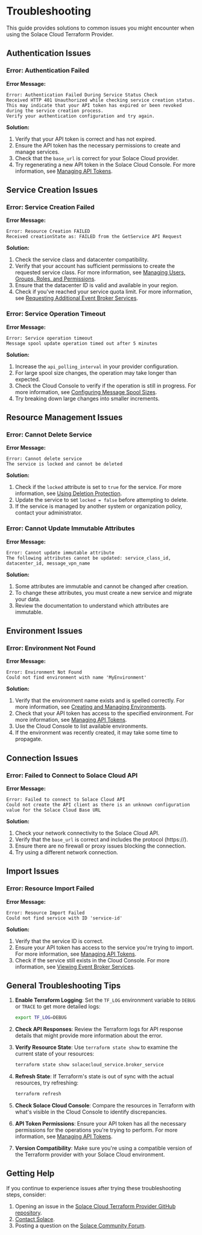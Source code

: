 # Troubleshooting

This guide provides solutions to common issues you might encounter when using the Solace Cloud Terraform Provider.

## Authentication Issues

### Error: Authentication Failed

**Error Message:**

```text
Error: Authentication Failed During Service Status Check
Received HTTP 401 Unauthorized while checking service creation status.
This may indicate that your API token has expired or been revoked during the service creation process.
Verify your authentication configuration and try again.
```

**Solution:**

1. Verify that your API token is correct and has not expired.
2. Ensure the API token has the necessary permissions to create and manage services.
3. Check that the `base_url` is correct for your Solace Cloud provider.
4. Try regenerating a new API token in the Solace Cloud Console. For more information, see [Managing API Tokens](https://docs.solace.com/Cloud/ght_api_tokens.htm).

## Service Creation Issues

### Error: Service Creation Failed

**Error Message:**

```text
Error: Resource Creation FAILED
Received creationState as: FAILED from the GetService API Request
```

**Solution:**

1. Check the service class and datacenter compatibility.
2. Verify that your account has sufficient permissions to create the requested service class. For more information, see [Managing Users, Groups, Roles, and Permissions](https://docs.solace.com/Cloud/cloud-user-management.htm).
3. Ensure that the datacenter ID is valid and available in your region.
4. Check if you've reached your service quota limit. For more information, see [Requesting Additional Event Broker Services](https://docs.solace.com/Cloud/ght_capacity_increase.htm).

### Error: Service Operation Timeout

**Error Message:**

```text
Error: Service operation timeout
Message spool update operation timed out after 5 minutes
```

**Solution:**

1. Increase the `api_polling_interval` in your provider configuration.
2. For large spool size changes, the operation may take longer than expected.
3. Check the Cloud Console to verify if the operation is still in progress. For more information, see [Configuring Message Spool Sizes](https://docs.solace.com/Cloud/Configure-Message-Spools.htm).
4. Try breaking down large changes into smaller increments.

## Resource Management Issues

### Error: Cannot Delete Service

**Error Message:**

```text
Error: Cannot delete service
The service is locked and cannot be deleted
```

**Solution:**

1. Check if the `locked` attribute is set to `true` for the service. For more information, see [Using Deletion Protection](https://docs.solace.com/Cloud/ght_service_deletion_protection.htm).
2. Update the service to set `locked = false` before attempting to delete.
3. If the service is managed by another system or organization policy, contact your administrator.

### Error: Cannot Update Immutable Attributes

**Error Message:**

```text
Error: Cannot update immutable attribute
The following attributes cannot be updated: service_class_id, datacenter_id, message_vpn_name
```

**Solution:**

1. Some attributes are immutable and cannot be changed after creation.
2. To change these attributes, you must create a new service and migrate your data.
3. Review the documentation to understand which attributes are immutable.

## Environment Issues

### Error: Environment Not Found

**Error Message:**

```text
Error: Environment Not Found
Could not find environment with name 'MyEnvironment'
```

**Solution:**

1. Verify that the environment name exists and is spelled correctly. For more information, see [Creating and Managing Environments](https://docs.solace.com/Cloud/environments.htm).
2. Check that your API token has access to the specified environment. For more information, see [Managing API Tokens](https://docs.solace.com/Cloud/ght_api_tokens.htm).
3. Use the Cloud Console to list available environments.
4. If the environment was recently created, it may take some time to propagate.

## Connection Issues

### Error: Failed to Connect to Solace Cloud API

**Error Message:**

```text
Error: Failed to connect to Solace Cloud API
Could not create the API client as there is an unknown configuration value for the Solace Cloud Base URL
```

**Solution:**

1. Check your network connectivity to the Solace Cloud API.
2. Verify that the `base_url` is correct and includes the protocol (https://).
3. Ensure there are no firewall or proxy issues blocking the connection.
4. Try using a different network connection.

## Import Issues

### Error: Resource Import Failed

**Error Message:**

```text
Error: Resource Import Failed
Could not find service with ID 'service-id'
```

**Solution:**

1. Verify that the service ID is correct.
2. Ensure your API token has access to the service you're trying to import. For more information, see [Managing API Tokens](https://docs.solace.com/Cloud/ght_api_tokens.htm).
3. Check if the service still exists in the Cloud Console. For more information, see [Viewing Event Broker Services](https://docs.solace.com/Cloud/cloud-configure-messaging-services.htm).

## General Troubleshooting Tips

1. **Enable Terraform Logging**: Set the `TF_LOG` environment variable to `DEBUG` or `TRACE` to get more detailed logs:

   ```bash
   export TF_LOG=DEBUG
   ```

2. **Check API Responses**: Review the Terraform logs for API response details that might provide more information about the error.

3. **Verify Resource State**: Use `terraform state show` to examine the current state of your resources:

   ```bash
   terraform state show solacecloud_service.broker_service
   ```

4. **Refresh State**: If Terraform's state is out of sync with the actual resources, try refreshing:

   ```bash
   terraform refresh
   ```

5. **Check Solace Cloud Console**: Compare the resources in Terraform with what's visible in the Cloud Console to identify discrepancies.

6. **API Token Permissions**: Ensure your API token has all the necessary permissions for the operations you're trying to perform. For more information, see [Managing API Tokens](https://docs.solace.com/Cloud/ght_api_tokens.htm).

7. **Version Compatibility**: Make sure you're using a compatible version of the Terraform provider with your Solace Cloud environment.

## Getting Help

If you continue to experience issues after trying these troubleshooting steps, consider:

1. Opening an issue in the [Solace Cloud Terraform Provider GitHub repository](https://github.com/SolaceProducts/terraform-provider-solacecloud).
2. [Contact Solace](https://docs.solace.com/get-support.htm).
3. Posting a question on the [Solace Community Forum](https://solace.community/).

